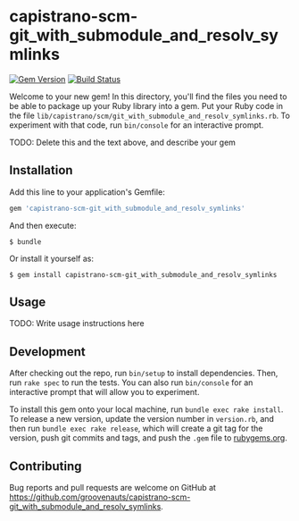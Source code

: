 # capistrano-scm-git_with_submodule_and_resolv_symlinks

[![Gem Version](https://badge.fury.io/rb/capistrano-scm-git_with_submodule_and_resolv_symlinks.png)](https://rubygems.org/gems/capistrano-scm-git_with_submodule_and_resolv_symlinks) [![Build Status](https://secure.travis-ci.org/groovenauts/capistrano-scm-git_with_submodule_and_resolv_symlinks.png)](https://travis-ci.org/groovenauts/capistrano-scm-git_with_submodule_and_resolv_symlinks)

Welcome to your new gem! In this directory, you'll find the files you need to be able to package up your Ruby library into a gem. Put your Ruby code in the file `lib/capistrano/scm/git_with_submodule_and_resolv_symlinks.rb`. To experiment with that code, run `bin/console` for an interactive prompt.

TODO: Delete this and the text above, and describe your gem

## Installation

Add this line to your application's Gemfile:

```ruby
gem 'capistrano-scm-git_with_submodule_and_resolv_symlinks'
```

And then execute:

    $ bundle

Or install it yourself as:

    $ gem install capistrano-scm-git_with_submodule_and_resolv_symlinks

## Usage

TODO: Write usage instructions here

## Development

After checking out the repo, run `bin/setup` to install dependencies. Then, run `rake spec` to run the tests. You can also run `bin/console` for an interactive prompt that will allow you to experiment.

To install this gem onto your local machine, run `bundle exec rake install`. To release a new version, update the version number in `version.rb`, and then run `bundle exec rake release`, which will create a git tag for the version, push git commits and tags, and push the `.gem` file to [rubygems.org](https://rubygems.org).

## Contributing

Bug reports and pull requests are welcome on GitHub at https://github.com/groovenauts/capistrano-scm-git_with_submodule_and_resolv_symlinks.

